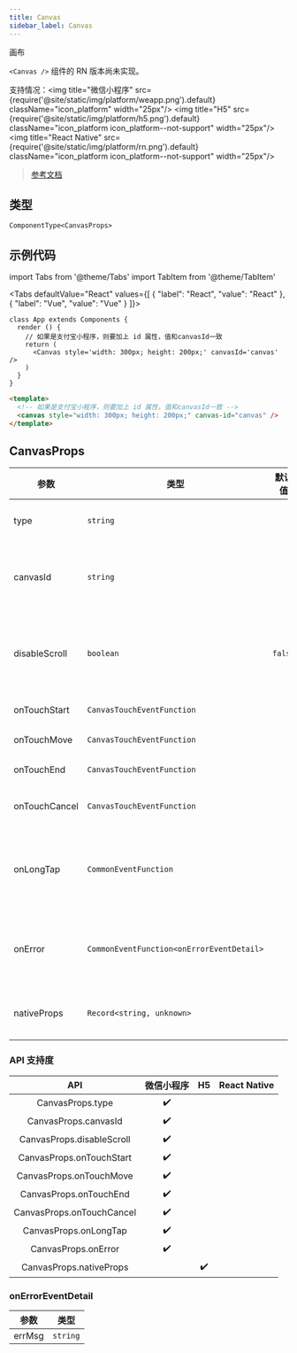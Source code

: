 ```yaml
---
title: Canvas
sidebar_label: Canvas
---
```


画布

`<Canvas />` 组件的 RN 版本尚未实现。

支持情况：<img title="微信小程序" src={require('@site/static/img/platform/weapp.png').default} className="icon_platform" width="25px"/> <img title="H5" src={require('@site/static/img/platform/h5.png').default} className="icon_platform icon_platform--not-support" width="25px"/> <img title="React Native" src={require('@site/static/img/platform/rn.png').default} className="icon_platform icon_platform--not-support" width="25px"/>

> [参考文档](https://developers.weixin.qq.com/miniprogram/dev/component/canvas.html)

## 类型

```tsx
ComponentType<CanvasProps>
```

## 示例代码

import Tabs from '@theme/Tabs'
import TabItem from '@theme/TabItem'

<Tabs
  defaultValue="React"
  values={[
  {
    "label": "React",
    "value": "React"
  },
  {
    "label": "Vue",
    "value": "Vue"
  }
]}>
<TabItem value="React">

```tsx
class App extends Components {
  render () {
    // 如果是支付宝小程序，则要加上 id 属性，值和canvasId一致
    return (
      <Canvas style='width: 300px; height: 200px;' canvasId='canvas' />
    )
  }
}
```
</TabItem>
<TabItem value="Vue">

```html
<template>
  <!-- 如果是支付宝小程序，则要加上 id 属性，值和canvasId一致 -->
  <canvas style="width: 300px; height: 200px;" canvas-id="canvas" />
</template>
```
</TabItem>
</Tabs>

## CanvasProps

| 参数 | 类型 | 默认值 | 必填 | 说明 |
| --- | --- | :---: | :---: | --- |
| type | `string` |  | 否 | 指定 canvas 类型，支持 2d 和 webgl |
| canvasId | `string` |  | 否 | canvas 组件的唯一标识符，若指定了 type 则无需再指定该属性 |
| disableScroll | `boolean` | `false` | 否 | 当在 canvas 中移动时且有绑定手势事件时，禁止屏幕滚动以及下拉刷新 |
| onTouchStart | `CanvasTouchEventFunction` |  | 否 | 手指触摸动作开始 |
| onTouchMove | `CanvasTouchEventFunction` |  | 否 | 手指触摸后移动 |
| onTouchEnd | `CanvasTouchEventFunction` |  | 否 | 手指触摸动作结束 |
| onTouchCancel | `CanvasTouchEventFunction` |  | 否 | 手指触摸动作被打断，如来电提醒，弹窗 |
| onLongTap | `CommonEventFunction` |  | 否 | 手指长按 500ms 之后触发，触发了长按事件后进行移动不会触发屏幕的滚动 |
| onError | `CommonEventFunction<onErrorEventDetail>` |  | 否 | 当发生错误时触发 error 事件，detail = {errMsg: 'something wrong'} |
| nativeProps | `Record<string, unknown>` |  | 否 | 用于透传 `WebComponents` 上的属性到内部 H5 标签上 |

### API 支持度

| API | 微信小程序 | H5 | React Native |
| :---: | :---: | :---: | :---: |
| CanvasProps.type | ✔️ |  |  |
| CanvasProps.canvasId | ✔️ |  |  |
| CanvasProps.disableScroll | ✔️ |  |  |
| CanvasProps.onTouchStart | ✔️ |  |  |
| CanvasProps.onTouchMove | ✔️ |  |  |
| CanvasProps.onTouchEnd | ✔️ |  |  |
| CanvasProps.onTouchCancel | ✔️ |  |  |
| CanvasProps.onLongTap | ✔️ |  |  |
| CanvasProps.onError | ✔️ |  |  |
| CanvasProps.nativeProps |  | ✔️ |  |

### onErrorEventDetail

| 参数 | 类型 |
| --- | --- |
| errMsg | `string` |
